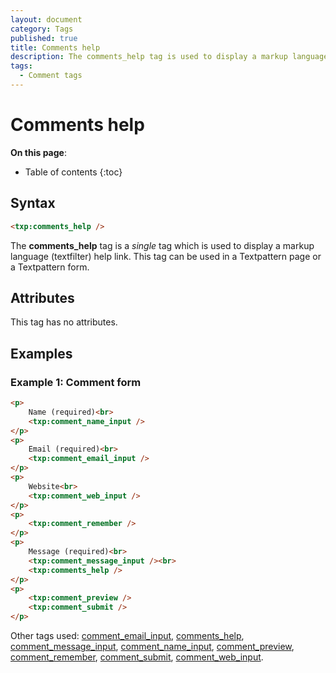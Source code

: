 ```yaml
---
layout: document
category: Tags
published: true
title: Comments help
description: The comments_help tag is used to display a markup language (textfilter) help link.
tags:
  - Comment tags
---
```


# Comments help

**On this page**:

* Table of contents
{:toc}

## Syntax

~~~ html
<txp:comments_help />
~~~

The **comments_help** tag is a *single* tag which is used to display a markup language (textfilter) help link. This tag can be used in a Textpattern page or a Textpattern form.

## Attributes

This tag has no attributes.

## Examples

### Example 1: Comment form

~~~ html
<p>
    Name (required)<br>
    <txp:comment_name_input />
</p>
<p>
    Email (required)<br>
    <txp:comment_email_input />
</p>
<p>
    Website<br>
    <txp:comment_web_input />
</p>
<p>
    <txp:comment_remember />
</p>
<p>
    Message (required)<br>
    <txp:comment_message_input /><br>
    <txp:comments_help />
</p>
<p>
    <txp:comment_preview />
    <txp:comment_submit />
</p>
~~~

Other tags used: [comment_email_input](/tags/comment_email_input), [comments_help](/tags/comments_help), [comment_message_input](/tags/comment_message_input), [comment_name_input](/tags/comment_name_input), [comment_preview](/tags/comment_preview), [comment_remember](/tags/comment_remember), [comment_submit](/tags/comment_submit), [comment_web_input](/tags/comment_web_input).
